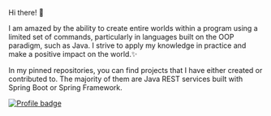 <!--
**RomaKudryavtsev/RomaKudryavtsev** is a ✨ _special_ ✨ repository because its `README.md` (this file) appears on your GitHub profile.

Here are some ideas to get you started:

- 🔭 I’m currently working on ...
- 🌱 I’m currently learning ...
- 👯 I’m looking to collaborate on ...
- 🤔 I’m looking for help with ...
- 💬 Ask me about ...
- 📫 How to reach me: ...
- 😄 Pronouns: ...
- ⚡ Fun fact: ...
-->
Hi there! 🔭

I am amazed by the ability to create entire worlds within a program using a limited set of commands, particularly in languages built on the OOP paradigm, such as Java. I strive to apply my knowledge in practice and make a positive impact on the world.✨

In my pinned repositories, you can find projects that I have either created or contributed to. The majority of them are Java REST services built with Spring Boot or Spring Framework.

[![Profile badge](https://www.codewars.com/users/rmnzndlr/badges/large)](https://www.codewars.com/users/rmnzndlr)
